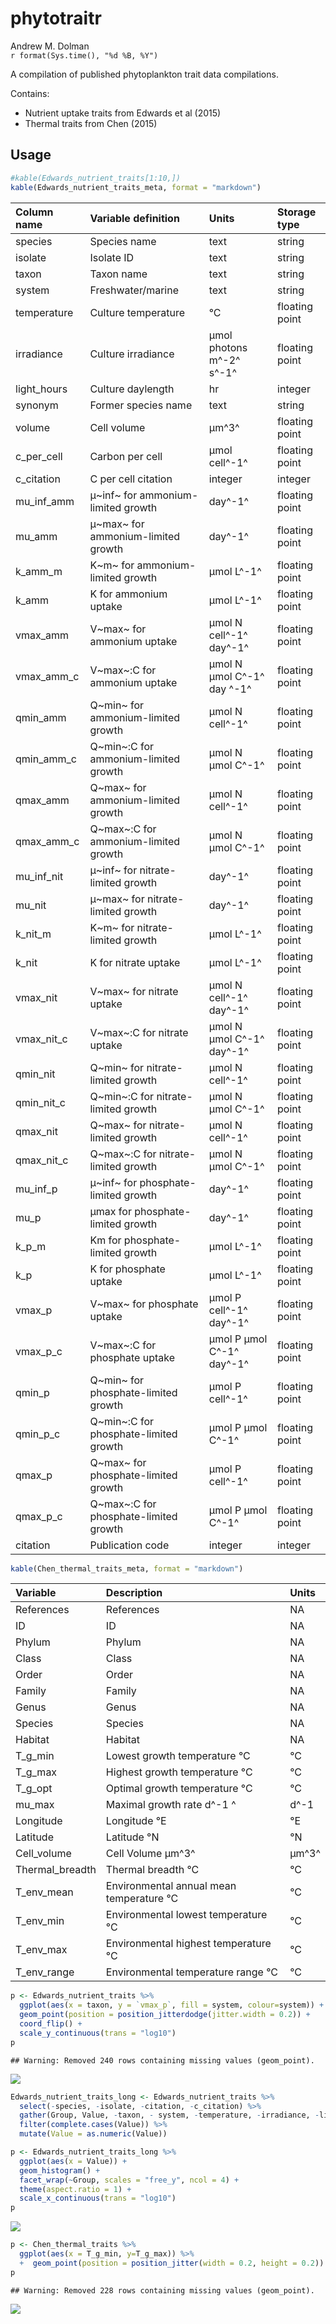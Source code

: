# phytotraitr
Andrew M. Dolman  
`r format(Sys.time(), "%d %B, %Y")`  

A compilation of published phytoplankton trait data compilations. 

Contains:

* Nutrient uptake traits from Edwards et al (2015)
* Thermal traits from Chen (2015)

## Usage




```r
#kable(Edwards_nutrient_traits[1:10,])
kable(Edwards_nutrient_traits_meta, format = "markdown")
```



|﻿Column name  |Variable definition                   |Units                      |Storage type   |
|:-----------|:-------------------------------------|:--------------------------|:--------------|
|species     |Species name                          |text                       |string         |
|isolate     |Isolate ID                            |text                       |string         |
|taxon       |Taxon name                            |text                       |string         |
|system      |Freshwater/marine                     |text                       |string         |
|temperature |Culture temperature                   |°C                         |floating point |
|irradiance  |Culture irradiance                    |µmol photons m^-2^ s^-1^   |floating point |
|light_hours |Culture daylength                     |hr                         |integer        |
|synonym     |Former species name                   |text                       |string         |
|volume      |Cell volume                           |µm^3^                      |floating point |
|c_per_cell  |Carbon per cell                       |µmol cell^-1^              |floating point |
|c_citation  |C per cell citation                   |integer                    |integer        |
|mu_inf_amm  |µ~inf~ for ammonium-limited growth    |day^-1^                    |floating point |
|mu_amm      |µ~max~ for ammonium-limited growth    |day^-1^                    |floating point |
|k_amm_m     |K~m~ for ammonium-limited growth      |µmol L^-1^                 |floating point |
|k_amm       |K for ammonium uptake                 |µmol L^-1^                 |floating point |
|vmax_amm    |V~max~ for ammonium uptake            |µmol N cell^-1^ day^-1^    |floating point |
|vmax_amm_c  |V~max~:C for ammonium uptake          |µmol N µmol C^-1^ day ^-1^ |floating point |
|qmin_amm    |Q~min~ for ammonium-limited growth    |µmol N cell^-1^            |floating point |
|qmin_amm_c  |Q~min~:C for ammonium-limited growth  |µmol N µmol C^-1^          |floating point |
|qmax_amm    |Q~max~ for ammonium-limited growth    |µmol N cell^-1^            |floating point |
|qmax_amm_c  |Q~max~:C for ammonium-limited growth  |µmol N µmol C^-1^          |floating point |
|mu_inf_nit  |µ~inf~ for nitrate-limited growth     |day^-1^                    |floating point |
|mu_nit      |µ~max~ for nitrate-limited growth     |day^-1^                    |floating point |
|k_nit_m     |K~m~ for nitrate-limited growth       |µmol L^-1^                 |floating point |
|k_nit       |K for nitrate uptake                  |µmol L^-1^                 |floating point |
|vmax_nit    |V~max~ for nitrate uptake             |µmol N cell^-1^ day^-1^    |floating point |
|vmax_nit_c  |V~max~:C for nitrate uptake           |µmol N µmol C^-1^ day^-1^  |floating point |
|qmin_nit    |Q~min~ for nitrate-limited growth     |µmol N cell^-1^            |floating point |
|qmin_nit_c  |Q~min~:C for nitrate-limited growth   |µmol N µmol C^-1^          |floating point |
|qmax_nit    |Q~max~ for nitrate-limited growth     |µmol N cell^-1^            |floating point |
|qmax_nit_c  |Q~max~:C for nitrate-limited growth   |µmol N µmol C^-1^          |floating point |
|mu_inf_p    |µ~inf~ for phosphate-limited growth   |day^-1^                    |floating point |
|mu_p        |µmax for phosphate-limited growth     |day^-1^                    |floating point |
|k_p_m       |Km for phosphate-limited growth       |µmol L^-1^                 |floating point |
|k_p         |K for phosphate uptake                |µmol L^-1^                 |floating point |
|vmax_p      |V~max~ for phosphate uptake           |µmol P cell^-1^ day^-1^    |floating point |
|vmax_p_c    |V~max~:C for phosphate uptake         |µmol P µmol C^-1^ day^-1^  |floating point |
|qmin_p      |Q~min~ for phosphate-limited growth   |µmol P cell^-1^            |floating point |
|qmin_p_c    |Q~min~:C for phosphate-limited growth |µmol P µmol C^-1^          |floating point |
|qmax_p      |Q~max~ for phosphate-limited growth   |µmol P cell^-1^            |floating point |
|qmax_p_c    |Q~max~:C for phosphate-limited growth |µmol P µmol C^-1^          |floating point |
|citation    |Publication code                      |integer                    |integer        |

```r
kable(Chen_thermal_traits_meta, format = "markdown")
```



|Variable        |Description                              |Units |
|:---------------|:----------------------------------------|:-----|
|References      |References                               |NA    |
|ID              |ID                                       |NA    |
|Phylum          |Phylum                                   |NA    |
|Class           |Class                                    |NA    |
|Order           |Order                                    |NA    |
|Family          |Family                                   |NA    |
|Genus           |Genus                                    |NA    |
|Species         |Species                                  |NA    |
|Habitat         |Habitat                                  |NA    |
|T_g_min         |Lowest growth temperature °C             |°C    |
|T_g_max         |Highest growth temperature °C            |°C    |
|T_g_opt         |Optimal growth temperature °C            |°C    |
|mu_max          |Maximal growth rate d^-1 ^               |d^-1  |
|Longitude       |Longitude °E                             |°E    |
|Latitude        |Latitude °N                              |°N    |
|Cell_volume     |Cell Volume µm^3^                        |µm^3^ |
|Thermal_breadth |Thermal breadth °C                       |°C    |
|T_env_mean      |Environmental annual mean temperature °C |°C    |
|T_env_min       |Environmental lowest temperature °C      |°C    |
|T_env_max       |Environmental highest temperature °C     |°C    |
|T_env_range     |Environmental temperature range °C       |°C    |


```r
p <- Edwards_nutrient_traits %>% 
  ggplot(aes(x = taxon, y = `vmax_p`, fill = system, colour=system)) +
  geom_point(position = position_jitterdodge(jitter.width = 0.2)) + 
  coord_flip() +
  scale_y_continuous(trans = "log10")
p
```

```
## Warning: Removed 240 rows containing missing values (geom_point).
```

![](readme_files/figure-html/unnamed-chunk-2-1.png) 


```r
Edwards_nutrient_traits_long <- Edwards_nutrient_traits %>%
  select(-species, -isolate, -citation, -c_citation) %>% 
  gather(Group, Value, -taxon, - system, -temperature, -irradiance, -light_hours, -synonym) %>% 
  filter(complete.cases(Value)) %>% 
  mutate(Value = as.numeric(Value))

p <- Edwards_nutrient_traits_long %>% 
  ggplot(aes(x = Value)) +
  geom_histogram() + 
  facet_wrap(~Group, scales = "free_y", ncol = 4) +
  theme(aspect.ratio = 1) + 
  scale_x_continuous(trans = "log10")
p
```

![](readme_files/figure-html/unnamed-chunk-3-1.png) 


```r
p <- Chen_thermal_traits %>% 
  ggplot(aes(x = T_g_min, y=T_g_max)) %>% 
  +  geom_point(position = position_jitter(width = 0.2, height = 0.2))
p
```

```
## Warning: Removed 228 rows containing missing values (geom_point).
```

![](readme_files/figure-html/chen1-1.png) 

